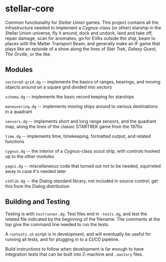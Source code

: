 # stellar-core
Common functionality for *Stellar Union* games. This project contains all the infrastructure needed to implement a *Cygnus*-class (or other) starship in the Stellar Union universe, fly it around, dock and undock, land and take off, repair damage, scan for anomalies, go for EVAs outside the ship, beam to places with the Matter Transport Beam, and generally make an IF game that plays like an episode of a show along the lines of *Star Trek*, *Galaxy Quest*, *The Orville*, or the like.
## Modules
`sectored-grid.dg` -- implements the basics of ranges, bearings, and moving objects around on a square grid divided into sectors

`schema.dg` -- implements the basic record keeping for starships

`maneuvering.dg` -- implements moving ships around to various destinations in a quadrant

`sensors.dg` -- implements short and long range sensors, and the quadrant map, along the lines of the classic STARTREK game from the 1970s

`time.dg` -- implements time, timekeeping, formatted output, and related functions

`cygnus.dg` -- the interior of a *Cygnus*-class scout ship, with controls hooked up to the other modules

`yagni.dg` -- miscellaneous code that turned out not to be needed, squirreled away in case it's needed later

`stdlib.dg` -- the Dialog standard library, not included in source control; get this from the Dialog distribution
## Building and Testing
Testing is with `testrunner.dg`. Test files end in `-tests.dg`, and test the related file indicated by the beginning of the filename. The comments at the top give the command line needed to run the tests.

A `runtests.sh` script is in development, and will eventually be useful for running all tests, and for plugging in to a CI/CD pipeline.

Build instructions to follow when development is far enough to have integration tests that can be built into Z-machine and `.aastory` files.

<!--stackedit_data:
eyJoaXN0b3J5IjpbLTY2ODg2OTMwMywtODg4Mjg2NDBdfQ==
-->
